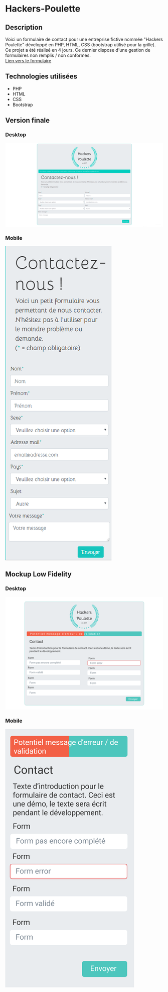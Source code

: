 # Hackers-Poulette

## Description

Voici un formulaire de contact pour une entreprise fictive nommée "Hackers Poulette" développé en PHP, HTML, CSS (bootstrap utilisé pour la grille).  
Ce projet a été réalisé en 4 jours.
Ce dernier dispose d'une gestion de formulaires non remplis / non conformes.  
[Lien vers le formulaire](https://deryguillaume.000webhostapp.com/) 

## Technologies utilisées

* PHP
* HTML
* CSS
* Bootstrap

## Version finale
  
### Desktop

![desktop](desktop.png)  

### Mobile

![desktop](mobile.png) 

## Mockup Low Fidelity

### Desktop

![desktop-mockup](desktop-mockup.png) 

### Mobile

![mobile-mockup](mobile-mockup.png) 

 
